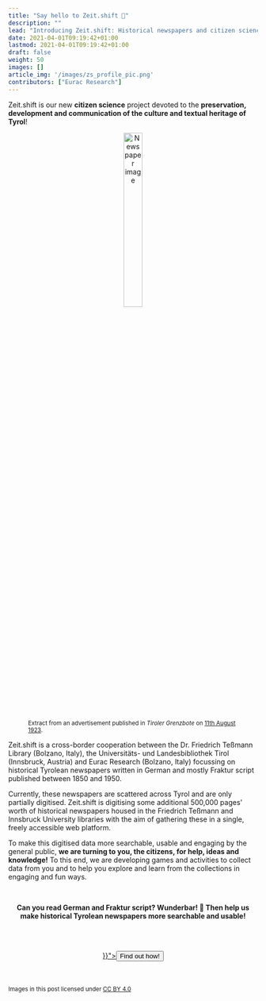 ```yaml
---
title: "Say hello to Zeit.shift 👋"
description: ""
lead: "Introducing Zeit.shift: Historical newspapers and citizen science!"
date: 2021-04-01T09:19:42+01:00
lastmod: 2021-04-01T09:19:42+01:00
draft: false
weight: 50
images: []
article_img: '/images/zs_profile_pic.png'
contributors: ["Eurac Research"]
---
```


Zeit.shift is our new **citizen science** project devoted to the **preservation, development and communication of the culture and textual heritage of Tyrol**!


<figure>
  <center>
    <img src="/images/zs_profile_pic.png" width="30%" alt="Newspaper image" /><p style="font-size: 10pt" xmlns:cc="http://creativecommons.org/ns#" >
  </center>
  <figcaption>
    <small>
      Extract from an advertisement published in <em>Tiroler Grenzbote</em> on <a href="https://digital.tessmann.it/tessmannDigital/digitisedJournalsArchive/page/journal/62987/1/11.08.1923/350654/7" target="_blank" title="Opens in new tab">11th August 1923</a>.
    </small>
  </figcation>
</figure>

Zeit.shift is a cross-border cooperation between the Dr. Friedrich Teßmann Library (Bolzano, Italy), the Universitäts- und Landesbibliothek Tirol (Innsbruck, Austria) and Eurac Research (Bolzano, Italy) focussing on historical Tyrolean newspapers written in German and mostly Fraktur script published between 1850 and 1950.

Currently, these newspapers are scattered across Tyrol and are only partially digitised. Zeit.shift is digitising some additional 500,000 pages' worth of historical newspapers housed in the Friedrich Teßmann and Innsbruck University libraries with the aim of gathering these in a single, freely accessible web platform.

To make this digitised data more searchable, usable and engaging by the general public, **we are turning to you, the citizens, for help, ideas and knowledge!** To this end, we are developing games and activities to collect data from you and to help you explore and learn from the collections in engaging and fun ways.

<br />
<p style="text-align: center"><strong>Can you read German and Fraktur script? Wunderbar! 🤩 Then help us make historical Tyrolean newspapers more searchable and usable!</strong></p><br /><br />


<p style="text-align: center"><a href="{{< ref "projects/zeitshift/citizen-science" >}}"><button type="button" class="btn btn-success">Find out how!</button></a></p>

<br />
<br />
<small>
  Images in this post licensed under <a href="http://creativecommons.org/licenses/by/4.0/?ref=chooser-v1" target="_blank" rel="license noopener noreferrer" style="display:inline-block;">CC BY 4.0<img style="height:15px!important;margin-left:3px;vertical-align:text-bottom;" src="https://mirrors.creativecommons.org/presskit/icons/cc.svg?ref=chooser-v1"><img style="height:15px!important;margin-left:3px;vertical-align:text-bottom;" src="https://mirrors.creativecommons.org/presskit/icons/by.svg?ref=chooser-v1"></a>
</small>
